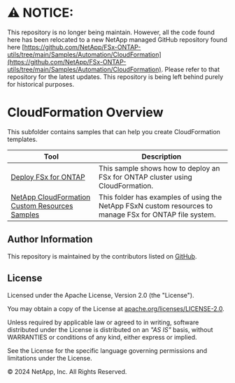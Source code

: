 # :warning: **NOTICE:**

This repository is no longer being maintain. However, all the code found here has been relocated to a new NetApp managed GitHub repository found here [https://github.com/NetApp/FSx-ONTAP-utils/tree/main/Samples/Automation/CloudFormation](https://github.com/NetApp/FSx-ONTAP-utils/tree/main/Samples/Automation/CloudFormation). Please refer to that repository for the latest updates. This repository is being left behind purely for historical purposes.

# CloudFormation Overview
This subfolder contains samples that can help you create CloudFormation templates.

| Tool | Description |
| --- | --- |
| [Deploy FSx for ONTAP](/CloudFormation/deploy-fsx-ontap) | This sample shows how to deploy an FSx for ONTAP cluster using CloudFormation. |
| [NetApp CloudFormation Custom Resources Samples](/CloudFormation/NetApp-FSxN-Custom-Resources-Samples) | This folder has examples of using the NetApp FSxN custom resources to manage FSx for ONTAP file system. |

## Author Information

This repository is maintained by the contributors listed on [GitHub](https://github.com/NetApp/FSx-ONTAP-samples-scripts/graphs/contributors).

## License

Licensed under the Apache License, Version 2.0 (the "License").

You may obtain a copy of the License at [apache.org/licenses/LICENSE-2.0](http://www.apache.org/licenses/LICENSE-2.0).

Unless required by applicable law or agreed to in writing, software distributed under the License is distributed on an _"AS IS"_ basis, without WARRANTIES or conditions of any kind, either express or implied.

See the License for the specific language governing permissions and limitations under the License.

© 2024 NetApp, Inc. All Rights Reserved.
